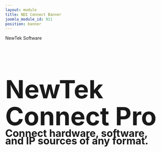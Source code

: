 ```yaml
---
layout: module
title: NDI Connect Banner
joomla_module_id: 911
position: banner
---
```

<style media="screen" scoped="scoped" type="text/css">
	<!-- .linedivide {
		/*line-height: 50px;*/
	}
	<!-- .ndiheader {
		font-size: 80px;
		-->
</style>
<!-- Module: NDI Connect Banner -->
<!--<div class="content-container clearfix">
	<p class="corner">NewTek Software</p>
	<h1 class="header ndiheader linedivide"><span style="line-height:86px;">NDI<sup style="font-size: 12px; line-height: 0; vertical-align: 42px;">TM</sup> Connect</span><br /><span style="font-size: 32px; padding-top: 1em; line-height: 24px;">Enriched coverage with on-screen visuals over IP.</span></h1>
</div>-->
<!-- Module: NDI Connect Banner -->
<div class="content-container clearfix">
	<p class="corner">NewTek Software</p>
	<h1 class="header ndiheader linedivide"><span style="line-height: 86px;">NewTek Connect Pro</span><br /><span style="font-size: 32px; padding-top: 1em; line-height: 24px;">Connect hardware, software, and IP sources of any format.</span>
	</h1>
</div>
